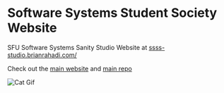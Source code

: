 # Software Systems Student Society Website

SFU Software Systems Sanity Studio Website at [ssss-studio.brianrahadi.com/](https://ssss-studio.brianrahadi.com/)

Check out the [main website](https://www.sfussss.org/) and [main repo](https://github.com/ssss-sfu/ssss-sfu.github.io)

![Cat Gif](https://i0.wp.com/dianaurban.com/wp-content/uploads/2017/07/01-cat-stretching-feet.gif?resize=500%2C399&ssl=1)
